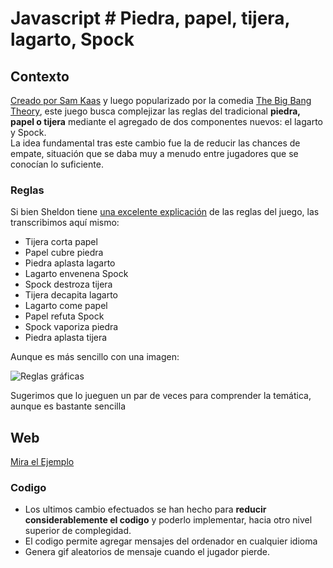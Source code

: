 Javascript # Piedra, papel, tijera, lagarto, Spock
===============================================================

## Contexto
[Creado por Sam Kaas](http://www.samkass.com/theories/RPSSL.html) y luego popularizado por la comedia [The Big Bang Theory](http://www.cbs.com/shows/big_bang_theory/), este juego busca complejizar las reglas del tradicional **piedra, papel o tijera** mediante el agregado de dos componentes nuevos: el lagarto y Spock.  
La idea fundamental tras este cambio fue la de reducir las chances de empate, situación que se daba muy a menudo entre jugadores que se conocían lo suficiente.

### Reglas
Si bien Sheldon tiene [una excelente explicación](http://www.youtube.com/watch?v=O5j4RGw6fHQ&t=0m26s) de las reglas del juego, las transcribimos aquí mismo:

* Tijera corta papel
* Papel cubre piedra
* Piedra aplasta lagarto
* Lagarto envenena Spock
* Spock destroza tijera
* Tijera decapita lagarto
* Lagarto come papel
* Papel refuta Spock
* Spock vaporiza piedra
* Piedra aplasta tijera

Aunque es más sencillo con una imagen:

![Reglas gráficas](http://upload.wikimedia.org/wikipedia/commons/thumb/a/ad/Pierre_ciseaux_feuille_l%C3%A9zard_spock_aligned.svg/220px-Pierre_ciseaux_feuille_l%C3%A9zard_spock_aligned.svg.png)

Sugerimos que lo jueguen un par de veces para comprender la temática, aunque es bastante sencilla

## Web
[Mira el Ejemplo](http://goo.gl/ljveNk)

### Codigo
* Los ultimos cambio efectuados se han hecho para **reducir considerablemente el codigo** y poderlo implementar, hacia otro nivel superior de complegidad. 
* El codigo permite agregar mensajes del ordenador en cualquier idioma
* Genera gif aleatorios de mensaje cuando el jugador pierde.